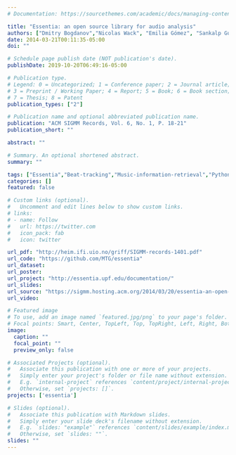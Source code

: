 ```yaml
---
# Documentation: https://sourcethemes.com/academic/docs/managing-content/

title: "Essentia: an open source library for audio analysis"
authors: ["Dmitry Bogdanov","Nicolas Wack", "Emilia Gómez", "Sankalp Gulati", "Perfecto Herrera", "Oscar Mayor", "Gerard Roma", "Justin Salamon", "admin", "Xavier Serra"]
date: 2014-03-21T00:11:35-05:00
doi: ""

# Schedule page publish date (NOT publication's date).
publishDate: 2019-10-20T06:49:16-05:00

# Publication type.
# Legend: 0 = Uncategorized; 1 = Conference paper; 2 = Journal article;
# 3 = Preprint / Working Paper; 4 = Report; 5 = Book; 6 = Book section;
# 7 = Thesis; 8 = Patent
publication_types: ["2"]

# Publication name and optional abbreviated publication name.
publication: "ACM SIGMM Records, Vol. 6, No. 1, P. 18-21"
publication_short: ""

abstract: ""

# Summary. An optional shortened abstract.
summary: ""

tags: ["Essentia","Beat-tracking","Music-information-retrieval","Python","ACM","Open-source"]
categories: []
featured: false

# Custom links (optional).
#   Uncomment and edit lines below to show custom links.
# links:
# - name: Follow
#   url: https://twitter.com
#   icon_pack: fab
#   icon: twitter

url_pdf: "http://heim.ifi.uio.no/griff/SIGMM-records-1401.pdf"
url_code: "https://github.com/MTG/essentia"
url_dataset:
url_poster: 
url_project: "http://essentia.upf.edu/documentation/"
url_slides:
url_source: "https://sigmm.hosting.acm.org/2014/03/20/essentia-an-open-source-library-for-audio-analysis/"
url_video: 

# Featured image
# To use, add an image named `featured.jpg/png` to your page's folder. 
# Focal points: Smart, Center, TopLeft, Top, TopRight, Left, Right, BottomLeft, Bottom, BottomRight.
image:
  caption: ""
  focal_point: ""
  preview_only: false

# Associated Projects (optional).
#   Associate this publication with one or more of your projects.
#   Simply enter your project's folder or file name without extension.
#   E.g. `internal-project` references `content/project/internal-project/index.md`.
#   Otherwise, set `projects: []`.
projects: ['essentia']

# Slides (optional).
#   Associate this publication with Markdown slides.
#   Simply enter your slide deck's filename without extension.
#   E.g. `slides: "example"` references `content/slides/example/index.md`.
#   Otherwise, set `slides: ""`.
slides: ""
---
```

